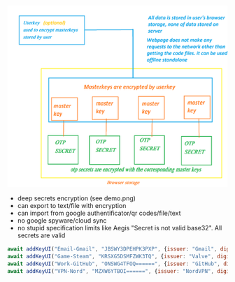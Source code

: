 ![Concept](demo.png)

- deep secrets encryption (see demo.png)
- can export to text/file with encryption
- can import from google authentificator/qr codes/file/text
- no google spyware/cloud sync
- no stupid specification limits like Aegis "Secret is not valid base32". All secrets are valid

```javascript
await addKeyUI("Email-Gmail", "JBSWY3DPEHPK3PXP", {issuer: "Gmail", digits: 6, period: 30, algorithm: "SHA1"});
await addKeyUI("Game-Steam", "KRSXG5DSMFZWK3TQ", {issuer: "Valve", digits: 8, period: 15, algorithm: "SHA256"});
await addKeyUI("Work-GitHub", "ONSWG4TFOQ======", {issuer: "GitHub", digits: 6, period: 60, algorithm: "SHA1"});
await addKeyUI("VPN-Nord", "MZXW6YTBOI======", {issuer: "NordVPN", digits: 6, period: 30, algorithm: "SHA512"});
```